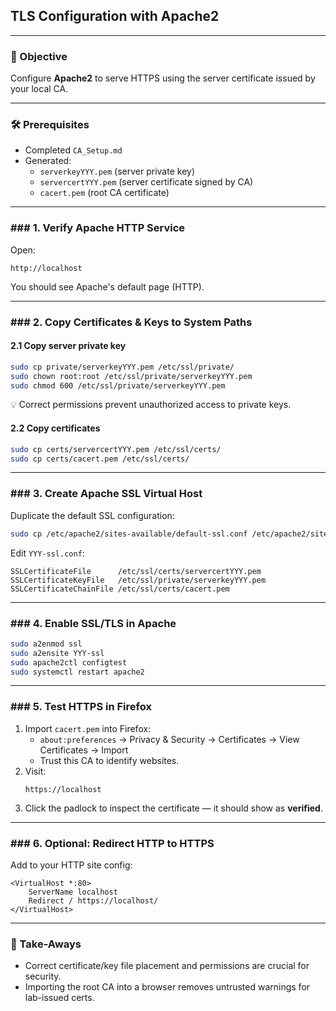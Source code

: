 ## TLS Configuration with Apache2

---

### 🎯 Objective
Configure **Apache2** to serve HTTPS using the server certificate issued by your local CA.

---

### 🛠 Prerequisites
* Completed `CA_Setup.md`
* Generated:
  - `serverkeyYYY.pem` (server private key)
  - `servercertYYY.pem` (server certificate signed by CA)
  - `cacert.pem` (root CA certificate)

---

### ### 1. Verify Apache HTTP Service
Open:
```
http://localhost
```
You should see Apache's default page (HTTP).

---

### ### 2. Copy Certificates & Keys to System Paths

#### 2.1 Copy server private key
```bash
sudo cp private/serverkeyYYY.pem /etc/ssl/private/
sudo chown root:root /etc/ssl/private/serverkeyYYY.pem
sudo chmod 600 /etc/ssl/private/serverkeyYYY.pem
```
💡 Correct permissions prevent unauthorized access to private keys.

#### 2.2 Copy certificates
```bash
sudo cp certs/servercertYYY.pem /etc/ssl/certs/
sudo cp certs/cacert.pem /etc/ssl/certs/
```

---

### ### 3. Create Apache SSL Virtual Host
Duplicate the default SSL configuration:
```bash
sudo cp /etc/apache2/sites-available/default-ssl.conf /etc/apache2/sites-available/YYY-ssl.conf
```
Edit `YYY-ssl.conf`:
```
SSLCertificateFile      /etc/ssl/certs/servercertYYY.pem
SSLCertificateKeyFile   /etc/ssl/private/serverkeyYYY.pem
SSLCertificateChainFile /etc/ssl/certs/cacert.pem
```

---

### ### 4. Enable SSL/TLS in Apache
```bash
sudo a2enmod ssl
sudo a2ensite YYY-ssl
sudo apache2ctl configtest
sudo systemctl restart apache2
```

---

### ### 5. Test HTTPS in Firefox
1. Import `cacert.pem` into Firefox:
   - `about:preferences` → Privacy & Security → Certificates → View Certificates → Import
   - Trust this CA to identify websites.
2. Visit:
   ```
   https://localhost
   ```
3. Click the padlock to inspect the certificate — it should show as **verified**.

---

### ### 6. Optional: Redirect HTTP to HTTPS
Add to your HTTP site config:
```
<VirtualHost *:80>
    ServerName localhost
    Redirect / https://localhost/
</VirtualHost>
```

---

### 📌 Take-Aways
- Correct certificate/key file placement and permissions are crucial for security.
- Importing the root CA into a browser removes untrusted warnings for lab-issued certs.
